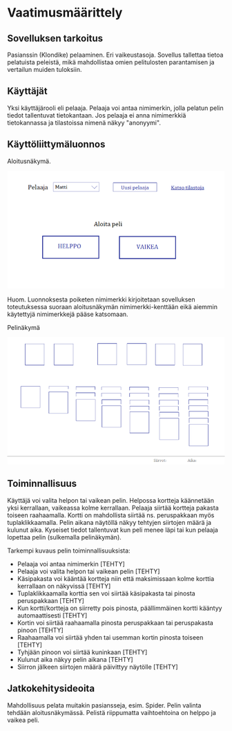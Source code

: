 # Vaatimusmäärittely

## Sovelluksen tarkoitus

Pasianssin (Klondike) pelaaminen. Eri vaikeustasoja. Sovellus tallettaa tietoa pelatuista peleistä, mikä mahdollistaa omien pelitulosten parantamisen ja vertailun muiden tuloksiin.

## Käyttäjät

Yksi käyttäjärooli eli pelaaja. Pelaaja voi antaa nimimerkin, jolla pelatun pelin tiedot tallentuvat tietokantaan. Jos pelaaja ei anna nimimerkkiä tietokannassa ja tilastoissa nimenä näkyy "anonyymi".

## Käyttöliittymäluonnos

Aloitusnäkymä. 

![](./kuvat/kayttoliittyma_hahmotelma1.png)

Huom. Luonnoksesta poiketen nimimerkki kirjoitetaan sovelluksen toteutuksessa suoraan aloitusnäkymän nimimerkki-kenttään eikä aiemmin käytettyjä nimimerkkejä pääse katsomaan.

Pelinäkymä

![](./kuvat/kayttoliittyma_hahmotelma2.png)

## Toiminnallisuus

Käyttäjä voi valita helpon tai vaikean pelin. Helpossa kortteja käännetään yksi kerrallaan, vaikeassa kolme kerrallaan. Pelaaja siirtää kortteja pakasta toiseen raahaamalla. Kortti on mahdollista siirtää ns. peruspakkaan myös tuplaklikkaamalla. Pelin aikana näytöllä näkyy tehtyjen siirtojen määrä ja kulunut aika. Kyseiset tiedot tallentuvat kun peli menee läpi tai kun pelaaja lopettaa pelin (sulkemalla pelinäkymän).

Tarkempi kuvaus pelin toiminnallisuuksista:
- Pelaaja voi antaa nimimerkin [TEHTY]
- Pelaaja voi valita helpon tai vaikean pelin [TEHTY]
- Käsipakasta voi kääntää kortteja niin että maksimissaan kolme korttia kerrallaan on näkyvissä [TEHTY]
- Tuplaklikkaamalla korttia sen voi siirtää käsipakasta tai pinosta peruspakkaan [TEHTY]
- Kun kortti/kortteja on siirretty pois pinosta, päällimmäinen kortti kääntyy automaattisesti [TEHTY]
- Kortin voi siirtää raahaamalla pinosta peruspakkaan tai peruspakasta pinoon [TEHTY]
- Raahaamalla voi siirtää yhden tai usemman kortin pinosta toiseen [TEHTY]
- Tyhjään pinoon voi siirtää kuninkaan [TEHTY]
- Kulunut aika näkyy pelin aikana [TEHTY]
- Siirron jälkeen siirtojen määrä päivittyy näytölle [TEHTY]


## Jatkokehitysideoita

Mahdollisuus pelata muitakin pasiansseja, esim. Spider. Pelin valinta tehdään aloitusnäkymässä. Pelistä riippumatta vaihtoehtoina on helppo ja vaikea peli.

